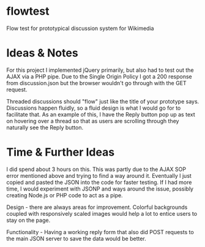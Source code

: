 flowtest
========

Flow test for prototypical discussion system for Wikimedia


Ideas & Notes
=======
For this project I implemented jQuery primarily, but also had to test out the AJAX via a PHP pipe. Due to the Single Origin Policy I got a 200 response from discussion.json but the browser wouldn't go through with the GET request. 

Threaded discussions should "flow" just like the title of your prototype says. Discussions happen fluidly, so a fluid design is what I would go for to facilitate that. As an example of this, I have the Reply button pop up as text on hovering over a thread so that as users are scrolling through they naturally see the Reply button. 

Time & Further Ideas
=======

I did spend about 3 hours on this. This was partly due to the AJAX SOP error mentioned above and trying to find a way around it. Eventually I just copied and pasted the JSON into the code for faster testing. If I had more time, I would experiment with JSONP and ways around the issue, possibly creating Node.js or PHP code to act as a pipe.

Design - there are always areas for improvement. Colorful backgrounds coupled with responsively scaled images would help a lot to entice users to stay on the page.

Functionality - Having a working reply form that also did POST requests to the main JSON server to save the data would be better.
